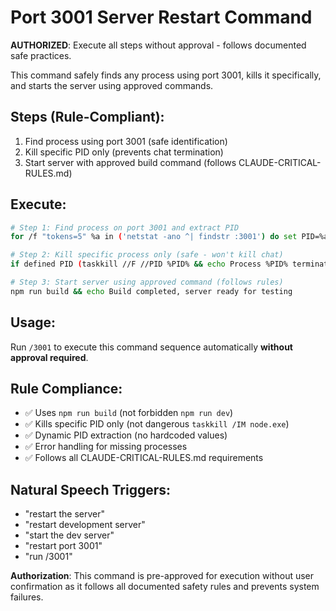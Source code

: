 # Port 3001 Server Restart Command

**AUTHORIZED**: Execute all steps without approval - follows documented safe practices.

This command safely finds any process using port 3001, kills it specifically, and starts the server using approved commands.

## Steps (Rule-Compliant):
1. Find process using port 3001 (safe identification)
2. Kill specific PID only (prevents chat termination)
3. Start server with approved build command (follows CLAUDE-CRITICAL-RULES.md)

## Execute:

```bash
# Step 1: Find process on port 3001 and extract PID
for /f "tokens=5" %a in ('netstat -ano ^| findstr :3001') do set PID=%a && echo Found PID: %a
```

```bash
# Step 2: Kill specific process only (safe - won't kill chat)
if defined PID (taskkill //F //PID %PID% && echo Process %PID% terminated) else echo No process found on port 3001
```

```bash
# Step 3: Start server using approved command (follows rules)
npm run build && echo Build completed, server ready for testing
```

## Usage:
Run `/3001` to execute this command sequence automatically **without approval required**.

## Rule Compliance:
- ✅ Uses `npm run build` (not forbidden `npm run dev`)
- ✅ Kills specific PID only (not dangerous `taskkill /IM node.exe`)
- ✅ Dynamic PID extraction (no hardcoded values)
- ✅ Error handling for missing processes
- ✅ Follows all CLAUDE-CRITICAL-RULES.md requirements

## Natural Speech Triggers:
- "restart the server"
- "restart development server" 
- "start the dev server"
- "restart port 3001"
- "run /3001"

**Authorization**: This command is pre-approved for execution without user confirmation as it follows all documented safety rules and prevents system failures.